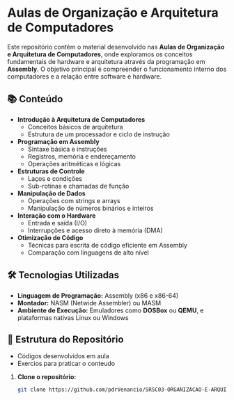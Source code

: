 # Aulas de Organização e Arquitetura de Computadores

Este repositório contém o material desenvolvido nas **Aulas de Organização e Arquitetura de Computadores**, onde exploramos os conceitos fundamentais de hardware e arquitetura através da programação em **Assembly**. O objetivo principal é compreender o funcionamento interno dos computadores e a relação entre software e hardware.

## 📚 Conteúdo

- **Introdução à Arquitetura de Computadores**
  - Conceitos básicos de arquitetura
  - Estrutura de um processador e ciclo de instrução
- **Programação em Assembly**
  - Sintaxe básica e instruções
  - Registros, memória e endereçamento
  - Operações aritméticas e lógicas
- **Estruturas de Controle**
  - Laços e condições
  - Sub-rotinas e chamadas de função
- **Manipulação de Dados**
  - Operações com strings e arrays
  - Manipulação de números binários e inteiros
- **Interação com o Hardware**
  - Entrada e saída (I/O)
  - Interrupções e acesso direto à memória (DMA)
- **Otimização de Código**
  - Técnicas para escrita de código eficiente em Assembly
  - Comparação com linguagens de alto nível

## 🛠 Tecnologias Utilizadas

- **Linguagem de Programação:** Assembly (x86 e x86-64)
- **Montador:** NASM (Netwide Assembler) ou MASM
- **Ambiente de Execução:** Emuladores como **DOSBox** ou **QEMU**, e plataformas nativas Linux ou Windows

## 📂 Estrutura do Repositório
- Códigos desenvolvidos em aula
- Exercios para praticar o conteudo

1. **Clone o repositório:**

   ```bash
   git clone https://github.com/pdrVenancio/SRSC03-ORGANIZACAO-E-ARQUITETURA-DE-COMPUTADORES.git
